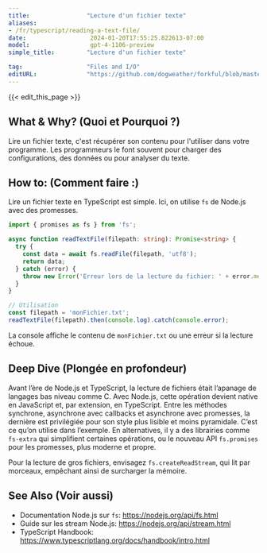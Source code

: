 ```yaml
---
title:                "Lecture d'un fichier texte"
aliases:
- /fr/typescript/reading-a-text-file/
date:                  2024-01-20T17:55:25.822613-07:00
model:                 gpt-4-1106-preview
simple_title:         "Lecture d'un fichier texte"

tag:                  "Files and I/O"
editURL:              "https://github.com/dogweather/forkful/blob/master/content/fr/typescript/reading-a-text-file.md"
---
```


{{< edit_this_page >}}

## What & Why? (Quoi et Pourquoi ?)
Lire un fichier texte, c'est récupérer son contenu pour l'utiliser dans votre programme. Les programmeurs le font souvent pour charger des configurations, des données ou pour analyser du texte.

## How to: (Comment faire :)

Lire un fichier texte en TypeScript est simple. Ici, on utilise `fs` de Node.js avec des promesses.

```typescript
import { promises as fs } from 'fs';

async function readTextFile(filepath: string): Promise<string> {
  try {
    const data = await fs.readFile(filepath, 'utf8');
    return data;
  } catch (error) {
    throw new Error('Erreur lors de la lecture du fichier: ' + error.message);
  }
}

// Utilisation
const filepath = 'monFichier.txt';
readTextFile(filepath).then(console.log).catch(console.error);
```

La console affiche le contenu de `monFichier.txt` ou une erreur si la lecture échoue.

## Deep Dive (Plongée en profondeur)

Avant l’ère de Node.js et TypeScript, la lecture de fichiers était l’apanage de langages bas niveau comme C. Avec Node.js, cette opération devient native en JavaScript et, par extension, en TypeScript. 
Entre les méthodes synchrone, asynchrone avec callbacks et asynchrone avec promesses, la dernière est privilégiée pour son style plus lisible et moins pyramidale. C’est ce qu’on utilise dans l’exemple.
En alternatives, il y a des librairies comme `fs-extra` qui simplifient certaines opérations, ou le nouveau API `fs.promises` pour les promesses, plus moderne et propre.

Pour la lecture de gros fichiers, envisagez `fs.createReadStream`, qui lit par morceaux, empêchant ainsi de surcharger la mémoire.

## See Also (Voir aussi)

- Documentation Node.js sur `fs`: https://nodejs.org/api/fs.html
- Guide sur les stream Node.js: https://nodejs.org/api/stream.html
- TypeScript Handbook: https://www.typescriptlang.org/docs/handbook/intro.html
